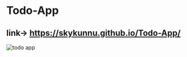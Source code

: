 # Todo-App 
link-> https://skykunnu.github.io/Todo-App/
------------------------------------------------------------------------------------------------------------------------------------------
![todo app](https://github.com/skykunnu/Todo-App/assets/73191595/87bd8f93-b700-4a2b-b3ce-766d31203273)
